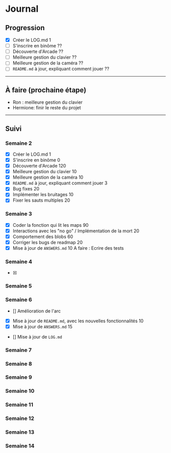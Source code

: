 # Journal

## Progression



* [x] Créer le LOG.md                                                  1
* [ ] S'inscrire en binôme                                            ??
* [ ] Découverte d'Arcade                                             ??
* [ ] Meilleure gestion du clavier                                    ??
* [ ] Meilleure gestion de la caméra                                  ??
* [ ] `README.md` à jour, expliquant comment jouer                    ??

---

## À faire (prochaine étape)

* Ron : meilleure gestion du clavier
* Hermione: finir le reste du projet

---

## Suivi

### Semaine 2

* [x] Créer le LOG.md                                                  1
* [x] S'inscrire en binôme                                             0
* [x] Découverte d'Arcade                                            120
* [x] Meilleure gestion du clavier                                    10
* [x] Meilleure gestion de la caméra                                  10
* [x] `README.md` à jour, expliquant comment jouer                     3
* [x] Bug fixes                                                       20
* [x] Implémenter les bruitages                                       10
* [x] Fixer les sauts multiples                                       20

### Semaine 3
* [x] Coder la fonction qui lit les maps                              90
* [x] Interactions avec les "no go" / Implémentation de la mort       20
* [x] Comportement des blobs                                          60
* [x] Corriger les bugs de readmap                                    20
* [x] Mise à jour de `ANSWERS.md`                                     10
A faire :
Ecrire des tests
### Semaine 4
*[x] 

### Semaine 5

### Semaine 6
* [] Amélioration de l'arc
* [x] Mise à jour de `README.md`, avec les nouvelles fonctionnalités  10
* [x] Mise à jour de `ANSWERS.md`                                     15 
* []  Mise à jour de `LOG.md` 
### Semaine 7

### Semaine 8

### Semaine 9

### Semaine 10

### Semaine 11

### Semaine 12

### Semaine 13

### Semaine 14